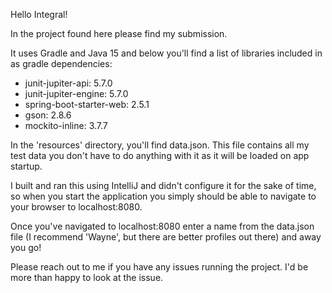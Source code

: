 Hello Integral!

In the project found here please find my submission.

It uses Gradle and Java 15 and below you'll find a list of libraries included in as gradle dependencies:
* junit-jupiter-api: 5.7.0
* junit-jupiter-engine: 5.7.0
* spring-boot-starter-web: 2.5.1
* gson: 2.8.6
* mockito-inline: 3.7.7

In the 'resources' directory, you'll find data.json. This file contains all my test data you don't have to do anything with it as it will be loaded on app startup.

I built and ran this using IntelliJ and didn't configure it for the sake of time, so when you start the application you simply should be able to navigate to your browser to localhost:8080.

Once you've navigated to localhost:8080 enter a name from the data.json file (I recommend 'Wayne', but there are better profiles out there) and away you go!

Please reach out to me if you have any issues running the project. I'd be more than happy to look at the issue.